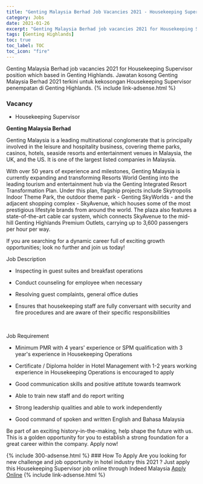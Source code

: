 ```yaml
---
title: "Genting Malaysia Berhad Job Vacancies 2021 - Housekeeping Supervisor" 
category: Jobs 
date: 2021-01-26 
excerpt: "Genting Malaysia Berhad job vacancies 2021 for Housekeeping Supervisor position which based in Genting Highlands. Jawatan kosong Genting Malaysia Berhad 2021 terkini untuk kekosongan Housekeeping Supervisor penempatan di Genting Highlands" 
tags: [Genting Highlands] 
toc: true 
toc_label: TOC 
toc_icon: "fire" 
--- 
```


Genting Malaysia Berhad job vacancies 2021 for Housekeeping Supervisor position which based in Genting Highlands. Jawatan kosong Genting Malaysia Berhad 2021 terkini untuk kekosongan Housekeeping Supervisor penempatan di Genting Highlands. 
{% include link-adsense.html %} 
### Vacancy 
- Housekeeping Supervisor 
<div><div><p><b>Genting Malaysia Berhad
</b></p><p>Genting Malaysia is a leading multinational conglomerate that is principally involved in the leisure and hospitality business, covering theme parks, casinos, hotels, seaside resorts and entertainment venues in Malaysia, the UK, and the US. It is one of the largest listed companies in Malaysia.</p>
<p>With over 50 years of experience and milestones, Genting Malaysia is currently expanding and transforming Resorts World Genting into the leading tourism and entertainment hub via the Genting Integrated Resort Transformation Plan. Under this plan, flagship projects include Skytropolis Indoor Theme Park, the outdoor theme park - Genting SkyWorlds - and the adjacent shopping complex - SkyAvenue, which houses some of the most prestigious lifestyle brands from around the world. The plaza also features a state-of-the-art cable car system, which connects SkyAvenue to the mid-hill Genting Highlands Premium Outlets, carrying up to 3,600 passengers per hour per way.</p>
<p>If you are searching for a dynamic career full of exciting growth opportunities; look no further and join us today!</p>
<p>
Job Description</p>
<ul><li>Inspecting in guest suites and breakfast operations</li></ul>
<ul><li>Conduct counseling for employee when necessary</li></ul>
<ul><li>Resolving guest complaints, general office duties</li></ul>
<ul><li>Ensures that housekeeping staff are fully conversant with security and fire procedures and are aware of their specific responsibilities</li></ul><br>
<p></p>
<p>Job Requirement</p>
<ul><li>Minimum PMR with 4 years' experience or SPM qualification with 3 year's experience in Housekeeping Operations</li></ul>
<ul><li>Certificate / Diploma holder in Hotel Management with 1-2 years working experience in Housekeeping Operations is encouraged to apply</li></ul>
<ul><li>Good communication skills and positive attitute towards teamwork</li></ul>
<ul><li>Able to train new staff and do report writing</li></ul>
<ul><li>Strong leadership qualities and able to work independently</li></ul>
<ul><li>Good command of spoken and written English and Bahasa Malaysia</li></ul>
<p>
Be part of an exciting history-in-the-making, help shape the future with us. This is a golden opportunity for you to establish a strong foundation for a great career within the company. Apply now!</p></div></div> 
{% include 300-adsense.html %} 
### How To Apply 
Are you looking for new challenge and job opportunity in hotel industry this 2021 ?
Just apply this Housekeeping Supervisor job online through Indeed Malaysia 
<a href="https://malaysia.indeed.com/viewjob?jk=65fce7c28bae8d03" class="btn btn--info" target="_blank" rel="nofollow noopenner">Apply Online</a> 
{% include link-adsense.html %} 